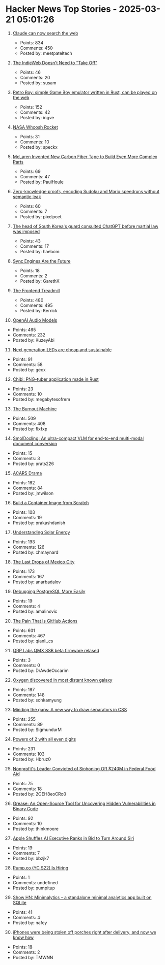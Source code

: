# Hacker News Top Stories - 2025-03-21 05:01:26

1. [Claude can now search the web](https://www.anthropic.com/news/web-search)
   - Points: 834
   - Comments: 450
   - Posted by: meetpateltech

2. [The IndieWeb Doesn't Need to "Take Off"](https://susam.net/indieweb-does-not-need-to-take-off.html)
   - Points: 46
   - Comments: 20
   - Posted by: susam

3. [Retro Boy: simple Game Boy emulator written in Rust, can be played on the web](https://github.com/smparsons/retroboy)
   - Points: 152
   - Comments: 42
   - Posted by: ingve

4. [NASA Whoosh Rocket](https://www1.grc.nasa.gov/beginners-guide-to-aeronautics/whoosh-rocket/)
   - Points: 31
   - Comments: 10
   - Posted by: speckx

5. [McLaren Invented New Carbon Fiber Tape to Build Even More Complex Parts](https://www.thedrive.com/news/mclaren-invented-new-carbon-fiber-tape-to-build-even-more-complex-parts)
   - Points: 69
   - Comments: 47
   - Posted by: PaulHoule

6. [Zero-knowledge proofs, encoding Sudoku and Mario speedruns without semantic leak](https://vasekrozhon.wordpress.com/2025/03/17/zero-knowledge-proofs/)
   - Points: 60
   - Comments: 7
   - Posted by: pixelpoet

7. [The head of South Korea's guard consulted ChatGPT before martial law was imposed](https://www.hani.co.kr/arti/society/society_general/1187705.html)
   - Points: 43
   - Comments: 17
   - Posted by: haebom

8. [Sync Engines Are the Future](https://www.instantdb.com/essays/sync_future)
   - Points: 18
   - Comments: 2
   - Posted by: GarethX

9. [The Frontend Treadmill](https://polotek.net/posts/the-frontend-treadmill/)
   - Points: 480
   - Comments: 495
   - Posted by: Kerrick

10. [OpenAI Audio Models](https://www.openai.fm/)
   - Points: 465
   - Comments: 232
   - Posted by: KuzeyAbi

11. [Next generation LEDs are cheap and sustainable](https://liu.se/en/news-item/nasta-generations-lysdioder-ar-billiga-och-miljovanliga)
   - Points: 91
   - Comments: 58
   - Posted by: geox

12. [Chibi: PNG-tuber application made in Rust](https://github.com/megabytesofrem/chibi)
   - Points: 23
   - Comments: 10
   - Posted by: megabytesofrem

13. [The Burnout Machine](https://unionize.fyi)
   - Points: 509
   - Comments: 408
   - Posted by: flxfxp

14. [SmolDocling: An ultra-compact VLM for end-to-end multi-modal document conversion](https://arxiv.org/abs/2503.11576)
   - Points: 15
   - Comments: 3
   - Posted by: prats226

15. [ACARS Drama](https://acarsdrama.com/)
   - Points: 182
   - Comments: 84
   - Posted by: jmwilson

16. [Build a Container Image from Scratch](https://danishpraka.sh/posts/build-a-container-image-from-scratch/)
   - Points: 103
   - Comments: 19
   - Posted by: prakashdanish

17. [Understanding Solar Energy](https://www.construction-physics.com/p/understanding-solar-energy)
   - Points: 193
   - Comments: 126
   - Posted by: chmaynard

18. [The Last Drops of Mexico City](https://mexicocitywater.longlead.com)
   - Points: 173
   - Comments: 167
   - Posted by: anarbadalov

19. [Debugging PostgreSQL More Easily](https://www.cybertec-postgresql.com/en/debugging-postgresql-more-easily/)
   - Points: 19
   - Comments: 4
   - Posted by: amalinovic

20. [The Pain That Is GitHub Actions](https://www.feldera.com/blog/the-pain-that-is-github-actions)
   - Points: 601
   - Comments: 467
   - Posted by: qianli_cs

21. [QRP Labs QMX SSB beta firmware relased](https://qrp-labs.com/qmxp/ssbbeta.html)
   - Points: 3
   - Comments: 0
   - Posted by: DrAwdeOccarim

22. [Oxygen discovered in most distant known galaxy](https://www.eso.org/public/news/eso2507/)
   - Points: 187
   - Comments: 148
   - Posted by: sohkamyung

23. [Minding the gaps: A new way to draw separators in CSS](https://blogs.windows.com/msedgedev/2025/03/19/minding-the-gaps-a-new-way-to-draw-separators-in-css/)
   - Points: 255
   - Comments: 89
   - Posted by: SigmundurM

24. [Powers of 2 with all even digits](https://oeis.org/A068994)
   - Points: 231
   - Comments: 103
   - Posted by: Hbruz0

25. [Nonprofit's Leader Convicted of Siphoning Off $240M in Federal Food Aid](https://www.nytimes.com/2025/03/19/us/nonprofit-leader-convicted-federal-food-aid.html)
   - Points: 75
   - Comments: 18
   - Posted by: 2OEH8eoCRo0

26. [Grease: An Open-Source Tool for Uncovering Hidden Vulnerabilities in Binary Code](https://www.galois.com/articles/introducing-grease)
   - Points: 92
   - Comments: 10
   - Posted by: thinkmoore

27. [Apple Shuffles AI Executive Ranks in Bid to Turn Around Siri](https://finance.yahoo.com/news/apple-shuffles-ai-executive-ranks-162500488.html)
   - Points: 19
   - Comments: 7
   - Posted by: bbzjk7

28. [Pump.co (YC S22) Is Hiring](https://www.ycombinator.com/companies/pump-co/jobs/7kB7DNb-email-outreach-manager)
   - Points: 1
   - Comments: undefined
   - Posted by: pumpitup

29. [Show HN: Minimalytics – a standalone minimal analytics app built on SQLite](https://github.com/nafey/minimalytics)
   - Points: 41
   - Comments: 4
   - Posted by: nafey

30. [iPhones were being stolen off porches right after delivery, and now we know how](https://9to5mac.com/2025/03/20/iphones-were-being-stolen-off-porches-right-after-delivery-and-now-we-know-how/)
   - Points: 18
   - Comments: 2
   - Posted by: TMWNN

